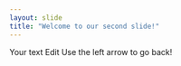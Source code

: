 ```yaml
---
layout: slide
title: "Welcome to our second slide!"
---
```

Your text Edit
Use the left arrow to go back!
